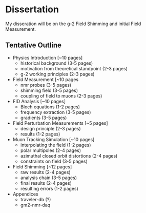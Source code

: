 # Dissertation

My disseration will be on the g-2 Field Shimming and initial Field Measurement.

## Tentative Outline

* Physics Introduction [~10 pages]
  - historical background (3-5 pages)
  - motivation from theoretical standpoint (2-3 pages)
  - g-2 working principles (2-3 pages)
* Field Measurement [~10 pages
  - nmr probes (3-5 pages)
  - shimming field (3-5 pages)
  - coupling of field to muons (2-3 pages)
* FID Analysis [~10 pages]
  - Bloch equations (1-2 pages)
  - frequency extraction (3-5 pages)
  - gradients (3-5 pages)
* Field Perturbation Measurements [~5 pages]
  - design principle (2-3 pages)
  - results (1-2 pages)
* Muon Tracking Simulation [~10 pages]
  - interpolating the field (1-2 pages)
  - polar multipoles (2-4 pages)
  - azimuthal closed orbit distortions (2-4 pages)
  - constraints on field (3-5 pages)
* Field Shimming [~12 pages]
  - raw results (2-4 pages)
  - analysis chain (3-5 pages)
  - final results (2-4 pages)
  - resulting errors (1-2 pages)
* Appendices
  - traveler-db (?)
  - gm2-nmr-daq
